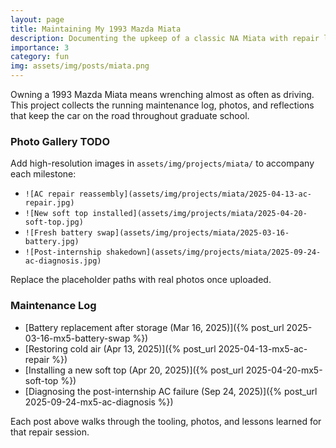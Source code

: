 ```yaml
---
layout: page
title: Maintaining My 1993 Mazda Miata
description: Documenting the upkeep of a classic NA Miata with repair logs and photos
importance: 3
category: fun
img: assets/img/posts/miata.png
---
```


Owning a 1993 Mazda Miata means wrenching almost as often as driving. This project collects the running maintenance log, photos, and reflections that keep the car on the road throughout graduate school.

### Photo Gallery TODO

Add high-resolution images in `assets/img/projects/miata/` to accompany each milestone:

- `![AC repair reassembly](assets/img/projects/miata/2025-04-13-ac-repair.jpg)`
- `![New soft top installed](assets/img/projects/miata/2025-04-20-soft-top.jpg)`
- `![Fresh battery swap](assets/img/projects/miata/2025-03-16-battery.jpg)`
- `![Post-internship shakedown](assets/img/projects/miata/2025-09-24-ac-diagnosis.jpg)`

Replace the placeholder paths with real photos once uploaded.

### Maintenance Log

- [Battery replacement after storage (Mar 16, 2025)]({% post_url 2025-03-16-mx5-battery-swap %})
- [Restoring cold air (Apr 13, 2025)]({% post_url 2025-04-13-mx5-ac-repair %})
- [Installing a new soft top (Apr 20, 2025)]({% post_url 2025-04-20-mx5-soft-top %})
- [Diagnosing the post-internship AC failure (Sep 24, 2025)]({% post_url 2025-09-24-mx5-ac-diagnosis %})

Each post above walks through the tooling, photos, and lessons learned for that repair session.
